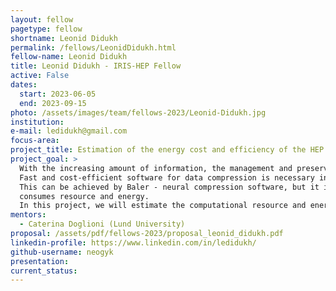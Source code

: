 ```yaml
---
layout: fellow
pagetype: fellow
shortname: Leonid Didukh
permalink: /fellows/LeonidDidukh.html
fellow-name: Leonid Didukh
title: Leonid Didukh - IRIS-HEP Fellow
active: False
dates:
  start: 2023-06-05
  end: 2023-09-15
photo: /assets/images/team/fellows-2023/Leonid-Didukh.jpg
institution:
e-mail: ledidukh@gmail.com
focus-area:
project_title: Estimation of the energy cost and efficiency of the HEP data compression ML algorithm (Baler)
project_goal: >
  With the increasing amount of information, the management and preservation of research data become memory and energy costly.
  Fast and cost-efficient software for data compression is necessary in order to resolve this problem.
  This can be achieved by Baler - neural compression software, but it is required to have the information and understanding of how the software allocates and
  consumes resource and energy.
  In this project, we will estimate the computational resource and energy consumption of the Baler framework.
mentors:
  - Caterina Doglioni (Lund University)
proposal: /assets/pdf/fellows-2023/proposal_leonid_didukh.pdf
linkedin-profile: https://www.linkedin.com/in/ledidukh/
github-username: neogyk
presentation:
current_status:
---
```

